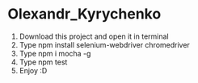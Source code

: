 # Olexandr_Kyrychenko
1. Download this project and open it in terminal
2. Type npm install selenium-webdriver chromedriver
3. Type npm i mocha -g
4. Type npm test
5. Enjoy :D